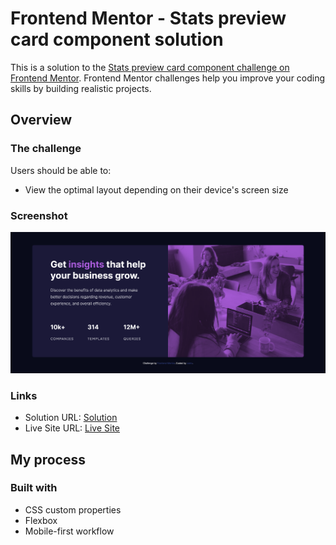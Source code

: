 # Frontend Mentor - Stats preview card component solution

This is a solution to the [Stats preview card component challenge on Frontend Mentor](https://www.frontendmentor.io/challenges/stats-preview-card-component-8JqbgoU62). Frontend Mentor challenges help you improve your coding skills by building realistic projects. 

## Overview

### The challenge

Users should be able to:

- View the optimal layout depending on their device's screen size

### Screenshot

![](images/screenshot.png)

### Links

- Solution URL: [Solution](https://www.frontendmentor.io/solutions/stats-preview-card-challenge-Rl3j1i_ih2)
- Live Site URL: [Live Site](https://zwiro.github.io/stats-preview-card-challenge/)

## My process

### Built with

- CSS custom properties
- Flexbox
- Mobile-first workflow